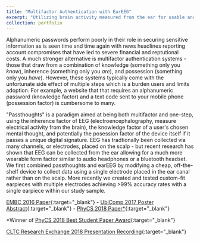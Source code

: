```yaml
---
title: "Multifactor Authentication with EarEEG"
excerpt: "Utilizing brain activity measured from the ear for usable and secure authentication.<br/><img src='/images/projects_eareegauth.png'>"
collection: portfolio
---
```


Alphanumeric passwords perform poorly in their role in securing sensitive information as is seen time and time again with news headlines reporting account compromises that have led to severe financial and reptutional costs. A much stronger alternative is multifactor authentication systems - those that draw from a combination of knowledge (something only you _know_), inherence (something only you _are_), and possession (something only you _have_). However, these systems typically come with the unfortunate side effect of multiple steps which is a burden users and limits adoption. For example, a website that that requires an alphanumeric password (knowledge factor) and a text code sent to your mobile phone (possession factor) is cumbersome to many.

"Passthoughts" is a paradigm aimed at being both multifactor and one-step, using the inherence factor of EEG (electroencephalography, measure electrical activity from the brain), the knowledge factor of a user's chosen mental thought, and potentially the posession factor of the device itself if it passes a unique digital signature. EEG has tradtionally been collected via many channels, or electrodes, placed on the scalp - but recent research has shown that EEG can be collected from the ear allowing for a much more wearable form factor similar to audio headphones or a bluetooth headset. We first combined passthoughts and earEEG by modifying a cheap, off-the-shelf device to collect data using a single electrode placed in the ear canal rather than on the scalp. More recently we created and tested custom-fit earpieces with multiple electrodes achieving >99% accuracy rates with a single earpiece within our study sample.

[EMBC 2016 Paper](/files/Curran_EMBC2016.pdf){:target="_blank"} - [UbiComp 2017 Poster Abstract](/files/Curran_UbiComp2017.pdf){:target="_blank"} - [PhyCS 2018 Paper*](/files/Curran_PhyCS2018.pdf){:target="_blank"}

*Winner of [PhyCS 2018 Best Student Paper Award](https://www.neurophycs.org/PreviousAwards.aspx){:target="_blank"}

[CLTC Research Exchange 2018 Presentation Recording](https://www.youtube.com/watch?v=ie4d1Yy0mdU){:target="_blank"}